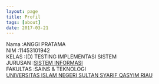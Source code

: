 ```yaml
---
layout: page
title: Profil
tags: [about]
date: 2017-03-21
---
```


Nama     :ANGGI PRATAMA<br>
NIM      :11453101942<br>
KELAS    :(D) TESTING IMPLEMENTASI SISTEM<br>
JURUSAN  :<a href="http://sif.uin-suska.ac.id/">SISTEM INFORMASI</a><br>
FAKULTAS :SAINS & TEKNOLOGI<br>
<a href="http://uin-suska.ac.id/">UNIVERSITAS ISLAM NEGERI SULTAN SYARIF QASYIM RIAU</a>
